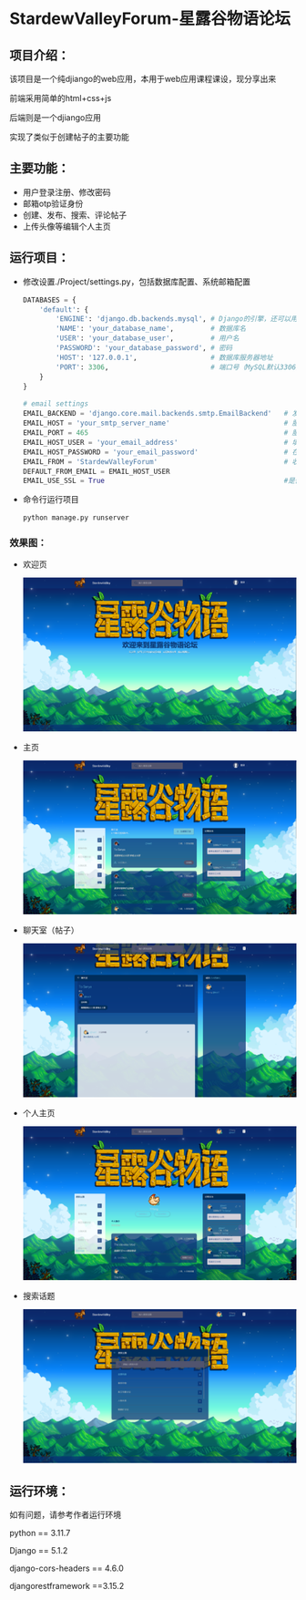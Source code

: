 # StardewValleyForum-星露谷物语论坛

## 项目介绍：

该项目是一个纯djiango的web应用，本用于web应用课程课设，现分享出来

前端采用简单的html+css+js

后端则是一个djiango应用

实现了类似于创建帖子的主要功能

## 主要功能：

- 用户登录注册、修改密码
- 邮箱otp验证身份
- 创建、发布、搜索、评论帖子
- 上传头像等编辑个人主页

## 运行项目：

- 修改设置./Project/settings.py，包括数据库配置、系统邮箱配置

  ```python
  DATABASES = {
      'default': {
          'ENGINE': 'django.db.backends.mysql',	# Django的引擎，还可以用Oracle等，这里使用的是mysql
          'NAME': 'your_database_name',	        # 数据库名
          'USER': 'your_database_user',		    # 用户名
          'PASSWORD': 'your_database_password',	# 密码
          'HOST': '127.0.0.1',			        # 数据库服务器地址
          'PORT': 3306,		                    # 端口号（MySQL默认3306）
      }
  }
  ```

  ```python
  # email settings
  EMAIL_BACKEND = 'django.core.mail.backends.smtp.EmailBackend'   # 发送邮件配置
  EMAIL_HOST = 'your_smtp_server_name'                            # 服务器名称
  EMAIL_PORT = 465                                                # 服务端口
  EMAIL_HOST_USER = 'your_email_address'                          # 填写自己邮箱
  EMAIL_HOST_PASSWORD = 'your_email_password'                     # 在邮箱中设置的客户端授权密码，并非邮箱密码
  EMAIL_FROM = 'StardewValleyForum'                               # 收件人看到的发件人
  DEFAULT_FROM_EMAIL = EMAIL_HOST_USER
  EMAIL_USE_SSL = True                                            #是否使用SSL加密
  ```

- 命令行运行项目

  ```bash
  python manage.py runserver
  ```

### 效果图：

- 欢迎页

  ![welcome](.\picture\welcome.png)

- 主页

  ![homepage](.\picture\homepage.png)

- 聊天室（帖子）

  ![post](.\picture\post.png)

- 个人主页

  ![profile](.\picture\profile.png)

- 搜索话题

  ![searchTopic](.\picture\searchTopic.png)

## 运行环境：

如有问题，请参考作者运行环境

python == 3.11.7

Django == 5.1.2

django-cors-headers ==  4.6.0

djangorestframework  ==3.15.2

